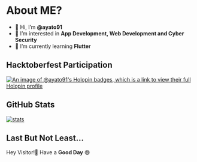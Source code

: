 # About ME?
- 👋 Hi, I’m **@ayato91** 
- 👀 I’m interested in **App Development, Web Development and Cyber Security** 
- 🌱 I’m currently learning **Flutter**
<!---
- 💞️ I’m looking to collaborate on ...
- 📫 How to reach me ... 
--->

<!---
ayato91/ayato91 is a ✨ special ✨ repository because its `README.md` (this file) appears on your GitHub profile.
You can click the Preview link to take a look at your changes.
--->
## Hacktoberfest Participation
[![An image of @ayato91's Holopin badges, which is a link to view their full Holopin profile](https://holopin.me/ayato91)](https://holopin.io/@ayato91)

## GitHub Stats
[![stats](https://github-readme-stats.vercel.app/api?username=ayato91&count_private=true&show_icons=true&theme=tokyonight)](https://github.com/anuraghazra/github-readme-stats)

## Last But Not Least...
   Hey Visitor!👋 
   Have a **Good Day** 😄  
